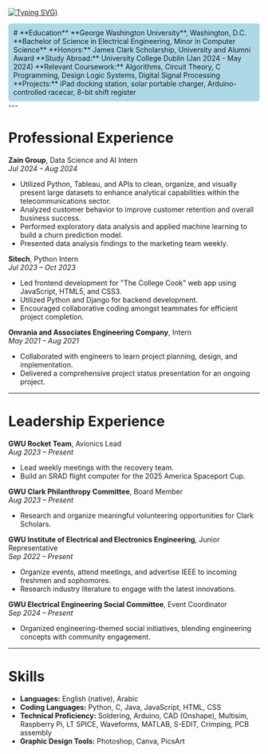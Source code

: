 [![Typing SVG](https://readme-typing-svg.demolab.com?font=Playwrite+Australia+Victoria+Guides&weight=500&pause=1000&color=8B82F7&center=true&vCenter=true&width=435&lines=Hey+there!+I'm+Yasmein++%3A))](https://git.io/typing-svg)

<div style="background-color: lightblue; padding: 10px; border-radius: 5px;">
# **Education**
**George Washington University**, Washington, D.C.  
**Bachelor of Science in Electrical Engineering, Minor in Computer Science**  
**Honors:** James Clark Scholarship, University and Alumni Award  
**Study Abroad:** University College Dublin (Jan 2024 - May 2024)  
**Relevant Coursework:** Algorithms, Circuit Theory, C Programming, Design Logic Systems, Digital Signal Processing  
**Projects:** iPad docking station, solar portable charger, Arduino-controlled racecar, 8-bit shift register  
</div>
---

# **Professional Experience**
**Zain Group**, Data Science and AI Intern  
*Jul 2024 – Aug 2024*  
- Utilized Python, Tableau, and APIs to clean, organize, and visually present large datasets to enhance analytical capabilities within the telecommunications sector.  
- Analyzed customer behavior to improve customer retention and overall business success.  
- Performed exploratory data analysis and applied machine learning to build a churn prediction model.  
- Presented data analysis findings to the marketing team weekly.  

**Sitech**, Python Intern  
*Jul 2023 – Oct 2023*  
- Led frontend development for "The College Cook" web app using JavaScript, HTML5, and CSS3.  
- Utilized Python and Django for backend development.  
- Encouraged collaborative coding amongst teammates for efficient project completion.  

**Omrania and Associates Engineering Company**, Intern  
*May 2021 – Aug 2021*  
- Collaborated with engineers to learn project planning, design, and implementation.  
- Delivered a comprehensive project status presentation for an ongoing project.  

---

# **Leadership Experience**
**GWU Rocket Team**, Avionics Lead  
*Aug 2023 – Present*  
- Lead weekly meetings with the recovery team.  
- Build an SRAD flight computer for the 2025 America Spaceport Cup.  

**GWU Clark Philanthropy Committee**, Board Member  
*Aug 2023 – Present*  
- Research and organize meaningful volunteering opportunities for Clark Scholars.  

**GWU Institute of Electrical and Electronics Engineering**, Junior Representative  
*Sep 2022 – Present*  
- Organize events, attend meetings, and advertise IEEE to incoming freshmen and sophomores.  
- Research industry literature to engage with the latest innovations.  

**GWU Electrical Engineering Social Committee**, Event Coordinator  
*Sep 2024 – Present*  
- Organized engineering-themed social initiatives, blending engineering concepts with community engagement.  

---

# **Skills**
- **Languages:** English (native), Arabic  
- **Coding Languages:** Python, C, Java, JavaScript, HTML, CSS  
- **Technical Proficiency:** Soldering, Arduino, CAD (Onshape), Multisim, Raspberry Pi, LT SPICE, Waveforms, MATLAB, S-EDIT, Crimping, PCB assembly  
- **Graphic Design Tools:** Photoshop, Canva, PicsArt  
